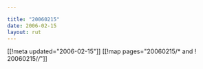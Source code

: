 ```yaml
---

title: "20060215"
date: 2006-02-15
layout: rut
---
```


[[!meta updated="2006-02-15"]]
[[!map pages="20060215/* and ! 20060215/*/*"]]
